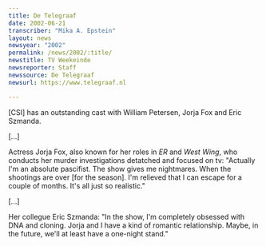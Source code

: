 ```yaml
---
title: De Telegraaf
date: 2002-06-21
transcriber: "Mika A. Epstein"
layout: news
newsyear: "2002"
permalink: /news/2002/:title/
newstitle: TV Weekeinde
newsreporter: Staff
newssource: De Telegraaf
newsurl: https://www.telegraaf.nl

---
```


[CSI] has an outstanding cast with William Petersen, Jorja Fox and Eric Szmanda.

[...]

Actress Jorja Fox, also known for her roles in *ER* and *West Wing*, who conducts her murder investigations detatched and focused on tv: "Actually I'm an absolute pascifist. The show gives me nightmares. When the shootings are over [for the season]. I'm relieved that I can escape for a couple of months. It's all just so realistic."

[...]

Her collegue Eric Szmanda: "In the show, I'm completely obsessed with DNA and cloning. Jorja and I have a kind of romantic relationship. Maybe, in the future, we'll at least have a one-night stand."
